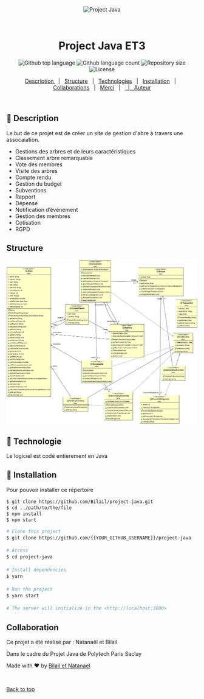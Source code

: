 <div align="center" id="top"> 
  <img src="./.github/app.gif" alt="Project Java" />

  &#xa0;

  <!-- <a href="https://projectjava.netlify.app">Demo</a> -->
</div>

<h1 align="center">Project Java ET3</h1>

<p align="center">
  <img alt="Github top language" src="https://img.shields.io/github/languages/top/Bilail/project-java?color=56BEB8">

  <img alt="Github language count" src="https://img.shields.io/github/languages/count/Bilail/project-java?color=56BEB8">

  <img alt="Repository size" src="https://img.shields.io/github/repo-size/{{YOUR_GITHUB_USERNAME}}/project-java?color=56BEB8">

  <img alt="License" src="https://img.shields.io/github/license/Bilail/project-java?color=56BEB8">

  <!-- <img alt="Github issues" src="https://img.shields.io/github/issues/{{YOUR_GITHUB_USERNAME}}/project-java?color=56BEB8" /> -->

  <!-- <img alt="Github forks" src="https://img.shields.io/github/forks/{{YOUR_GITHUB_USERNAME}}/project-java?color=56BEB8" /> -->

  <!-- <img alt="Github stars" src="https://img.shields.io/github/stars/{{YOUR_GITHUB_USERNAME}}/project-java?color=56BEB8" /> -->
</p>

<!-- Status -->

<!-- <h4 align="center"> 
	🚧  Project Java 🚀 Under construction...  🚧
</h4> 

<hr> -->

<p align="center">
  <a href="#:dart:-Description">Description </a> &#xa0; | &#xa0; 
  <a href="Structure">Structure</a> &#xa0; | &#xa0;
  <a href="#:rocket:-Technologie">Technologies</a> &#xa0; | &#xa0;
  <a href="#:checkered_flag:-Installation">Installation</a> &#xa0; | &#xa0;
  <a href="#Collaboration">Collaborations</a> &#xa0; | &#xa0;
  <a href="#memo-license">Merci</a> &#xa0; | &#xa0;
  <a href=[Java-doc](../doc/Index.html)</a> &#xa0; | &#xa0;
  <a href="https://github.com/Bilail" target="_blank">Auteur</a>
</p>

<br>

## :dart: Description ##

Le but de ce projet est de créer un site de gestion d'abre à travers une assocaiation.

*	Gestions des arbres et de leurs caractéristiques
*	Classement arbre remarquable 
*	Vote des membres 
*	Visite des arbres
*	Compte rendu
*	Gestion du budget
*	Subventions
*	Rapport
* Dépense
*	Notification d’événement 
*	Gestion des membres 
*	Cotisation
*	RGPD

## Structure ##

![Diagramme UML ](./UML.jpg)

## :rocket: Technologie ##

Le logiciel est codé entierement en Java


## :checkered_flag: Installation ##

Pour pouvoir installer ce répertoire

```
$ git clone https://github.com/Bilail/project-java.git
$ cd ../path/to/the/file
$ npm install
$ npm start
```

```bash
# Clone this project
$ git clone https://github.com/{{YOUR_GITHUB_USERNAME}}/project-java

# Access
$ cd project-java

# Install dependencies
$ yarn

# Run the project
$ yarn start

# The server will initialize in the <http://localhost:3000>
```

## Collaboration ##

Ce projet a été réalisé par : Natanaël et Bilail

Dans le cadre du Projet Java de Polytech Paris Saclay 

Made with :heart: by <a href="https://github.com/Bilail" target="_blank">Bilail et Natanael</a>

&#xa0;

<a href="#top">Back to top</a>
